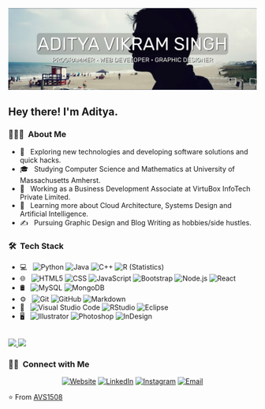 <img src="https://raw.githubusercontent.com/AVS1508/AVS1508/master/assets/Aditya%20Vikram%20Singh%20Banner.png"> 
  
 <h2> Hey there! I'm Aditya.</h2> 
  
 <h3> 👨🏻‍💻 &nbsp;About Me </h3> 
  
 - 🤔 &nbsp; Exploring new technologies and developing software solutions and quick hacks. 
 - 🎓 &nbsp; Studying Computer Science and Mathematics at University of Massachusetts Amherst. 
 - 💼 &nbsp; Working as a Business Development Associate at VirtuBox InfoTech Private Limited. 
 - 🌱 &nbsp; Learning more about Cloud Architecture, Systems Design and Artificial Intelligence. 
 - ✍️ &nbsp; Pursuing Graphic Design and Blog Writing as hobbies/side hustles. 
  
 <h3> 🛠 &nbsp;Tech Stack</h3> 
  
 - 💻 &nbsp; 
   ![Python](https://img.shields.io/badge/-Python-333333?style=flat&logo=python) 
   ![Java](https://img.shields.io/badge/-Java-333333?style=flat&logo=Java&logoColor=007396) 
   ![C++](https://img.shields.io/badge/-C++-333333?style=flat&logo=C%2B%2B&logoColor=00599C) 
   ![R (Statistics)](https://img.shields.io/badge/-R-333333?style=flat&logo=R&logoColor=276DC3) 
 - 🌐 &nbsp; 
   ![HTML5](https://img.shields.io/badge/-HTML5-333333?style=flat&logo=HTML5) 
   ![CSS](https://img.shields.io/badge/-CSS-333333?style=flat&logo=CSS3&logoColor=1572B6) 
   ![JavaScript](https://img.shields.io/badge/-JavaScript-333333?style=flat&logo=javascript) 
   ![Bootstrap](https://img.shields.io/badge/-Bootstrap-333333?style=flat&logo=bootstrap&logoColor=563D7C) 
   ![Node.js](https://img.shields.io/badge/-Node.js-333333?style=flat&logo=node.js) 
   ![React](https://img.shields.io/badge/-React-333333?style=flat&logo=react) 
 - 🛢 &nbsp; 
   ![MySQL](https://img.shields.io/badge/-MySQL-333333?style=flat&logo=mysql) 
   ![MongoDB](https://img.shields.io/badge/-MongoDB-333333?style=flat&logo=mongodb) 
 - ⚙️ &nbsp; 
   ![Git](https://img.shields.io/badge/-Git-333333?style=flat&logo=git) 
   ![GitHub](https://img.shields.io/badge/-GitHub-333333?style=flat&logo=github) 
   ![Markdown](https://img.shields.io/badge/-Markdown-333333?style=flat&logo=markdown) 
 - 🔧 &nbsp; 
   ![Visual Studio Code](https://img.shields.io/badge/-Visual%20Studio%20Code-333333?style=flat&logo=visual-studio-code&logoColor=007ACC) 
   ![RStudio](https://img.shields.io/badge/-RStudio-333333?style=flat&logo=rstudio) 
   ![Eclipse](https://img.shields.io/badge/-Eclipse-333333?style=flat&logo=eclipse-ide&logoColor=2C2255) 
 - 🖥 &nbsp; 
   ![Illustrator](https://img.shields.io/badge/-Illustrator-333333?style=flat&logo=adobe-illustrator) 
   ![Photoshop](https://img.shields.io/badge/-Photoshop-333333?style=flat&logo=adobe-photoshop) 
   ![InDesign](https://img.shields.io/badge/-InDesign-333333?style=flat&logo=adobe-indesign) 
  
 <br/> 
  
 <a href="https://github.com/AVS1508"> 
   <img height="180em" src="https://github-readme-stats.vercel.app/api?username=AVS1508&theme=buefy&show_icons=true" /> 
   <img height="180em" src="https://github-readme-stats.vercel.app/api/top-langs/?username=AVS1508&theme=buefy&layout=compact" /> 
 </a> 
  
 <br/> 
  
 <h3> 🤝🏻 &nbsp;Connect with Me </h3> 
  
 <p align="center"> 
 <a href="https://www.adityavsingh.com/"><img alt="Website" src="https://img.shields.io/badge/Website-www.adityavsingh.com-blue?style=flat-square&logo=google-chrome"></a> 
 <a href="https://www.linkedin.com/in/AVS1508/"><img alt="LinkedIn" src="https://img.shields.io/badge/LinkedIn-Aditya%20Vikram%20Singh-blue?style=flat-square&logo=linkedin"></a> 
 <a href="https://www.instagram.com/adityavs_/"><img alt="Instagram" src="https://img.shields.io/badge/Instagram-adityavs__-blue?style=flat-square&logo=instagram"></a> 
 <a href="mailto:avsingh@umass.edu"><img alt="Email" src="https://img.shields.io/badge/Email-avsingh@umass.edu-blue?style=flat-square&logo=gmail"></a> 
 </p> 
  
 ⭐️ From [AVS1508](https://github.com/AVS1508) 

